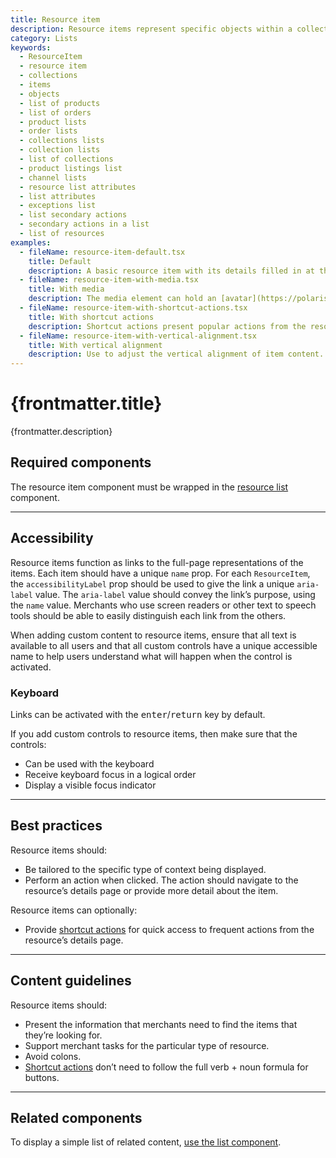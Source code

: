 ```yaml
---
title: Resource item
description: Resource items represent specific objects within a collection, such as products or orders. They provide contextual information on the resource type and link to the object’s detail page.
category: Lists
keywords:
  - ResourceItem
  - resource item
  - collections
  - items
  - objects
  - list of products
  - list of orders
  - product lists
  - order lists
  - collections lists
  - collection lists
  - list of collections
  - product listings list
  - channel lists
  - resource list attributes
  - list attributes
  - exceptions list
  - list secondary actions
  - secondary actions in a list
  - list of resources
examples:
  - fileName: resource-item-default.tsx
    title: Default
    description: A basic resource item with its details filled in at the point of use.
  - fileName: resource-item-with-media.tsx
    title: With media
    description: The media element can hold an [avatar](https://polaris.shopify.com/components/avatar), [thumbnail](https://polaris.shopify.com/components/thumbnail), or other small-format graphic.
  - fileName: resource-item-with-shortcut-actions.tsx
    title: With shortcut actions
    description: Shortcut actions present popular actions from the resource’s details page for easy access. A shortcut action should be available on every item in the list.
  - fileName: resource-item-with-vertical-alignment.tsx
    title: With vertical alignment
    description: Use to adjust the vertical alignment of item content.
---
```


# {frontmatter.title}

<Lede>{frontmatter.description}</Lede>

<Examples />

<Props componentName={frontmatter.title} />

## Required components

The resource item component must be wrapped in the [resource list](https://polaris.shopify.com/components/resource-list) component.

---

## Accessibility

Resource items function as links to the full-page representations of the items. Each item should have a unique `name` prop. For each `ResourceItem`, the `accessibilityLabel` prop should be used to give the link a unique `aria-label` value. The `aria-label` value should convey the link’s purpose, using the `name` value. Merchants who use screen readers or other text to speech tools should be able to easily distinguish each link from the others.

When adding custom content to resource items, ensure that all text is available to all users and that all custom controls have a unique accessible name to help users understand what will happen when the control is activated.

### Keyboard

Links can be activated with the <kbd>enter</kbd>/<kbd>return</kbd> key by default.

If you add custom controls to resource items, then make sure that the controls:

- Can be used with the keyboard
- Receive keyboard focus in a logical order
- Display a visible focus indicator

---

## Best practices

Resource items should:

- Be tailored to the specific type of context being displayed.
- Perform an action when clicked. The action should navigate to the resource’s details page or provide more detail about the item.

Resource items can optionally:

- Provide [shortcut actions](https://polaris.shopify.com/components/resource-list#study-custom-item-shortcut-actions) for quick access to frequent actions from the resource’s details page.

---

## Content guidelines

Resource items should:

- Present the information that merchants need to find the items that they’re looking for.
- Support merchant tasks for the particular type of resource.
- Avoid colons.
- [Shortcut actions](https://polaris.shopify.com/components/resource-list#study-custom-item-shortcut-actions) don’t need to follow the full verb + noun formula for buttons.

---

## Related components

To display a simple list of related content, [use the list component](https://polaris.shopify.com/components/lists/list).
